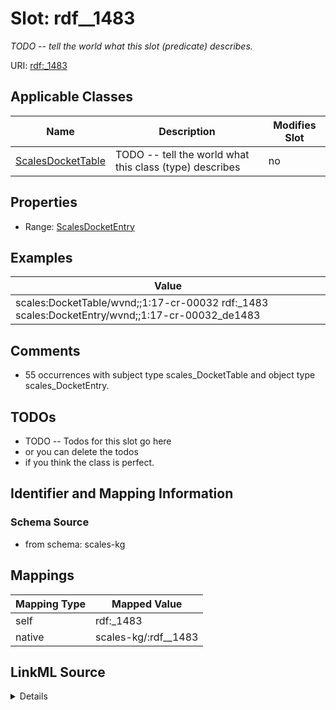 

# Slot: rdf__1483


_TODO -- tell the world what this slot (predicate) describes._





URI: [rdf:_1483](http://www.w3.org/1999/02/22-rdf-syntax-ns#_1483)



<!-- no inheritance hierarchy -->





## Applicable Classes

| Name | Description | Modifies Slot |
| --- | --- | --- |
| [ScalesDocketTable](../classes/ScalesDocketTable.md) | TODO -- tell the world what this class (type) describes |  no  |







## Properties

* Range: [ScalesDocketEntry](../classes/ScalesDocketEntry.md)






## Examples

| Value |
| --- |
| scales:DocketTable/wvnd;;1:17-cr-00032 rdf:_1483 scales:DocketEntry/wvnd;;1:17-cr-00032_de1483 |

## Comments

* 55 occurrences with subject type scales_DocketTable and object type scales_DocketEntry.

## TODOs

* TODO -- Todos for this slot go here
* or you can delete the todos
* if you think the class is perfect.

## Identifier and Mapping Information







### Schema Source


* from schema: scales-kg




## Mappings

| Mapping Type | Mapped Value |
| ---  | ---  |
| self | rdf:_1483 |
| native | scales-kg/:rdf__1483 |




## LinkML Source

<details>
```yaml
name: rdf__1483
description: TODO -- tell the world what this slot (predicate) describes.
todos:
- TODO -- Todos for this slot go here
- or you can delete the todos
- if you think the class is perfect.
comments:
- 55 occurrences with subject type scales_DocketTable and object type scales_DocketEntry.
examples:
- value: scales:DocketTable/wvnd;;1:17-cr-00032 rdf:_1483 scales:DocketEntry/wvnd;;1:17-cr-00032_de1483
from_schema: scales-kg
rank: 1000
slot_uri: rdf:_1483
alias: rdf__1483
domain_of:
- scales_DocketTable
range: scales_DocketEntry

```
</details>